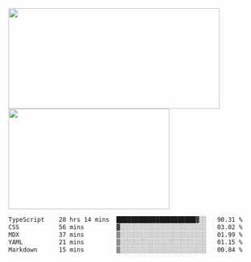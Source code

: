<a href="https://github.com/anuraghazra/github-readme-stats">
  <img height=200 width=420 align="center" src="https://github-readme-stats.vercel.app/api?username=airRnot1106&hide_title=true&show_icons=true&rank_icon=github" />
</a>
<a href="https://github.com/anuraghazra/convoychat">
  <img height=200 width=320 align="center" src="https://github-readme-stats.vercel.app/api/top-langs/?username=airRnot1106&hide_title=true&layout=compact&hide=html,css" />
</a>

<!--START_SECTION:waka-->

```txt
TypeScript    28 hrs 14 mins  ██████████████████████▓░░   90.31 %
CSS           56 mins         ▓░░░░░░░░░░░░░░░░░░░░░░░░   03.02 %
MDX           37 mins         ▒░░░░░░░░░░░░░░░░░░░░░░░░   01.99 %
YAML          21 mins         ▒░░░░░░░░░░░░░░░░░░░░░░░░   01.15 %
Markdown      15 mins         ▒░░░░░░░░░░░░░░░░░░░░░░░░   00.84 %
```

<!--END_SECTION:waka-->
